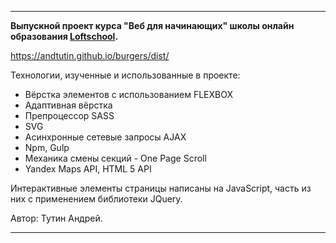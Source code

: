 -----------------------------------------------------
**Выпускной проект курса "Веб для начинающих" школы онлайн образования [Loftschool](https://loftschool.com/).**

https://andtutin.github.io/burgers/dist/

Технологии, изученные и  использованные в проекте:
 - Вёрстка элементов с использованием FLEXBOX
 - Адаптивная вёрстка
 - Препроцессор SASS
 - SVG
 - Асинхронные сетевые запросы AJAX
 - Npm, Gulp
 - Механика смены секций - One Page Scroll
 - Yandex Maps API, HTML 5 API

Интерактивные элементы страницы написаны на JavaScript, часть из них с применением библиотеки JQuery.

Автор: Тутин Андрей.

-----------------------------------------------------
